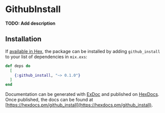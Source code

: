 # GithubInstall

**TODO: Add description**

## Installation

If [available in Hex](https://hex.pm/docs/publish), the package can be installed
by adding `github_install` to your list of dependencies in `mix.exs`:

```elixir
def deps do
  [
    {:github_install, "~> 0.1.0"}
  ]
end
```

Documentation can be generated with [ExDoc](https://github.com/elixir-lang/ex_doc)
and published on [HexDocs](https://hexdocs.pm). Once published, the docs can
be found at [https://hexdocs.pm/github_install](https://hexdocs.pm/github_install).

